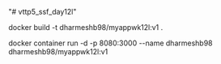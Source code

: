 "# vttp5_ssf_day12l" 

docker build -t dharmeshb98/myappwk12l:v1 .

docker container run -d -p 8080:3000 --name dharmeshb98 dharmeshb98/myappwk12l:v1 